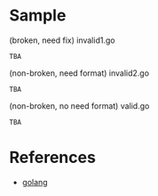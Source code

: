 # Sample

(broken, need fix) invalid1.go
```
TBA
```

(non-broken, need format) invalid2.go
```
TBA
```


(non-broken, no need format) valid.go
```
TBA
```


# References
- [golang](https://go.dev/)